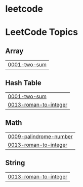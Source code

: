 # leetcode
<!---LeetCode Topics Start-->
# LeetCode Topics
## Array
|  |
| ------- |
| [0001-two-sum](https://github.com/Varun041004/leetcode/tree/master/0001-two-sum) |
## Hash Table
|  |
| ------- |
| [0001-two-sum](https://github.com/Varun041004/leetcode/tree/master/0001-two-sum) |
| [0013-roman-to-integer](https://github.com/Varun041004/leetcode/tree/master/0013-roman-to-integer) |
## Math
|  |
| ------- |
| [0009-palindrome-number](https://github.com/Varun041004/leetcode/tree/master/0009-palindrome-number) |
| [0013-roman-to-integer](https://github.com/Varun041004/leetcode/tree/master/0013-roman-to-integer) |
## String
|  |
| ------- |
| [0013-roman-to-integer](https://github.com/Varun041004/leetcode/tree/master/0013-roman-to-integer) |
<!---LeetCode Topics End-->